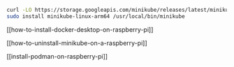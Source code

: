 ```sh
curl -LO https://storage.googleapis.com/minikube/releases/latest/minikube-linux-arm64
sudo install minikube-linux-arm64 /usr/local/bin/minikube
```

[[how-to-install-docker-desktop-on-raspberry-pi]]

[[how-to-uninstall-minikube-on-a-raspberry-pi]]

[[install-podman-on-raspberry-pi]]

